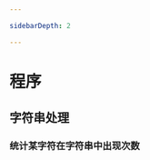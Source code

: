 ```yaml
---

sidebarDepth: 2

---
```


# 程序

## 字符串处理

### 统计某字符在字符串中出现次数

<CodeSamples id="getting_started_add_documents_md" />
